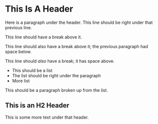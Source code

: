 # This Is A Header
Here is a paragraph under the header.
This line should be right under that previous line.

This line should have a break above it.

This line should also have a break above it; the previous paragraph had space below.

This line should _also_ have a break; it has space above.
* This should be a list
* The list should be right under the paragraph
* More list

This should be a paragraph broken up from the list.

## This is an H2 Header
This is some more text under that header.

